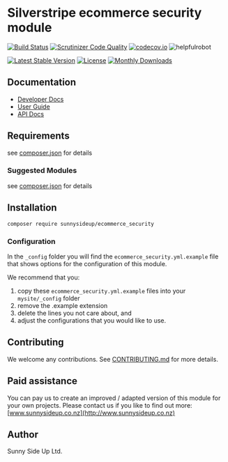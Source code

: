 # Silverstripe ecommerce security module
[![Build Status](https://travis-ci.org/sunnysideup/silverstripe-ecommerce_security.svg?branch=master)](https://travis-ci.org/sunnysideup/silverstripe-ecommerce_security)
[![Scrutinizer Code Quality](https://scrutinizer-ci.com/g/sunnysideup/silverstripe-ecommerce_security/badges/quality-score.png?b=master)](https://scrutinizer-ci.com/g/sunnysideup/silverstripe-ecommerce_security/?branch=master)
[![codecov.io](https://codecov.io/github/sunnysideup/silverstripe-ecommerce_security/coverage.svg?branch=master)](https://codecov.io/github/sunnysideup/silverstripe-ecommerce_security?branch=master)
![helpfulrobot](https://helpfulrobot.io/sunnysideup/ecommerce_security/badge)

[![Latest Stable Version](https://poser.pugx.org/sunnysideup/ecommerce_security/version)](https://packagist.org/packages/sunnysideup/ecommerce_security)
[![License](https://poser.pugx.org/sunnysideup/ecommerce_security/license)](https://packagist.org/packages/sunnysideup/ecommerce_security)
[![Monthly Downloads](https://poser.pugx.org/sunnysideup/ecommerce_security/d/monthly)](https://packagist.org/packages/sunnysideup/ecommerce_security)


## Documentation



 * [Developer Docs](docs/en/INDEX.md)
 * [User Guide](docs/en/userguide.md)
 * [API Docs](http://docs.ssmods.com/sunnysideup/ecommerce_security)

## Requirements



see [composer.json](composer.json) for details

### Suggested Modules



see [composer.json](composer.json) for details


## Installation


```
composer require sunnysideup/ecommerce_security
```

### Configuration



In the `_config` folder you will find the `ecommerce_security.yml.example`
file that shows options for the configuration of this module.

We recommend that you:

  1. copy these `ecommerce_security.yml.example` files into your
`mysite/_config` folder
  2. remove the .example extension
  3. delete the lines you not care about, and
  4. adjust the configurations that you would like to use.


## Contributing



We welcome any contributions. See [CONTRIBUTING.md](CONTRIBUTING.md) for more details.

## Paid assistance



You can pay us to create an improved / adapted version of this module for your own projects.  Please contact us if you like to find out more: [www.sunnysideup.co.nz](http://www.sunnysideup.co.nz)

## Author



Sunny Side Up Ltd.
